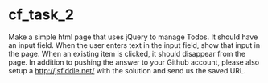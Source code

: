 cf_task_2
=========

Make a simple html page that uses jQuery to manage Todos. It should have an input field. When the user enters text in the input field, show that input in the page. When an existing item is clicked, it should disappear from the page. In addition to pushing the answer to your Github account, please also setup a http://jsfiddle.net/ with the solution and send us the saved URL.
